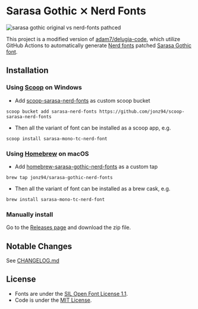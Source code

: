 # Sarasa Gothic ⨯ Nerd Fonts

![sarasa gothic original vs nerd-fonts pathced](https://i.imgur.com/49VO75Y.png)

This project is a modified version of [adam7/delugia-code](https://github.com/adam7/delugia-code), which utilize GitHub Actions to automatically generate [Nerd fonts](https://github.com/ryanoasis/nerd-fonts) patched [Sarasa Gothic font](https://github.com/be5invis/Sarasa-Gothic).

## Installation

### Using [Scoop](https://scoop.sh) on Windows

- Add [scoop-sarasa-nerd-fonts](https://github.com/jonz94/scoop-sarasa-nerd-fonts) as custom scoop bucket

```
scoop bucket add sarasa-nerd-fonts https://github.com/jonz94/scoop-sarasa-nerd-fonts
```

- Then all the variant of font can be installed as a scoop app, e.g.

```
scoop install sarasa-mono-tc-nerd-font
```

### Using [Homebrew](https://brew.sh/) on macOS

- Add [homebrew-sarasa-gothic-nerd-fonts](https://github.com/jonz94/homebrew-sarasa-gothic-nerd-fonts) as a custom tap

```
brew tap jonz94/sarasa-gothic-nerd-fonts
```

- Then all the variant of font can be installed as a brew cask, e.g.

```
brew install sarasa-mono-tc-nerd-font
```

### Manually install

Go to the [Releases page](https://github.com/jonz94/Sarasa-Gothic-Nerd-Fonts/releases) and download the zip file.

## Notable Changes

See [CHANGELOG.md](CHANGELOG.md)

## License

- Fonts are under the [SIL Open Font License 1.1](LICENSE).
- Code is under the [MIT License](LICENSE-for-code.txt).
